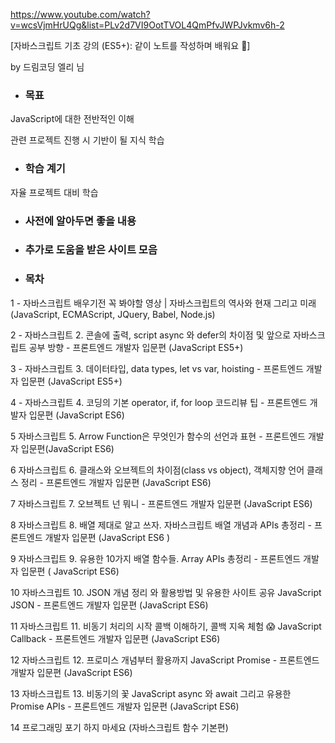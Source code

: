 https://www.youtube.com/watch?v=wcsVjmHrUQg&list=PLv2d7VI9OotTVOL4QmPfvJWPJvkmv6h-2



[자바스크립트 기초 강의 (ES5+): 같이 노트를 작성하며 배워요 📒]

by 드림코딩 엘리 님





- ### 목표

JavaScript에 대한 전반적인 이해

관련 프로젝트 진행 시 기반이 될 지식 학습





- ### 학습 계기

자율 프로젝트 대비 학습





- ### 사전에 알아두면 좋을 내용







- ### 추가로 도움을 받은 사이트 모음







- ### 목차

1 - 자바스크립트 배우기전 꼭 봐야할 영상 | 자바스크립트의 역사와 현재 그리고 미래 (JavaScript, ECMAScript, JQuery, Babel, Node.js)

2 - 자바스크립트 2. 콘솔에 출력, script async 와 defer의 차이점 및 앞으로 자바스크립트 공부 방향 - 프론트엔드 개발자 입문편 (JavaScript ES5+)

3 - 자바스크립트 3. 데이터타입, data types, let vs var, hoisting - 프론트엔드 개발자 입문편 (JavaScript ES5+)

4 - 자바스크립트 4. 코딩의 기본 operator, if, for loop 코드리뷰 팁 - 프론트엔드 개발자 입문편 (JavaScript ES6)

5 자바스크립트 5. Arrow Function은 무엇인가 함수의 선언과 표현 - 프론트엔드 개발자 입문편(JavaScript ES6)

6 자바스크립트 6. 클래스와 오브젝트의 차이점(class vs object), 객체지향 언어 클래스 정리 - 프론트엔드 개발자 입문편 (JavaScript ES6)

7 자바스크립트 7. 오브젝트 넌 뭐니 - 프론트엔드 개발자 입문편 (JavaScript ES6)

8 자바스크립트 8. 배열 제대로 알고 쓰자. 자바스크립트 배열 개념과 APIs 총정리 - 프론트엔드 개발자 입문편 (JavaScript ES6 )

9 자바스크립트 9. 유용한 10가지 배열 함수들. Array APIs 총정리 - 프론트엔드 개발자 입문편 ( JavaScript ES6)

10 자바스크립트 10. JSON 개념 정리 와 활용방법 및 유용한 사이트 공유 JavaScript JSON - 프론트엔드 개발자 입문편 (JavaScript ES6)

11 자바스크립트 11. 비동기 처리의 시작 콜백 이해하기, 콜백 지옥 체험 😱 JavaScript Callback - 프론트엔드 개발자 입문편 (JavaScript ES6)

12 자바스크립트 12. 프로미스 개념부터 활용까지 JavaScript Promise - 프론트엔드 개발자 입문편 (JavaScript ES6)

13 자바스크립트 13. 비동기의 꽃 JavaScript async 와 await 그리고 유용한 Promise APIs - 프론트엔드 개발자 입문편 (JavaScript ES6)

14 프로그래밍 포기 하지 마세요 (자바스크립트 함수 기본편)

